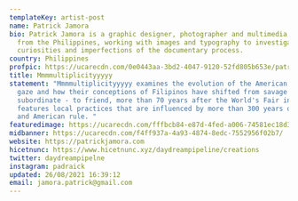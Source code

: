 ```yaml
---
templateKey: artist-post
name: Patrick Jamora
bio: Patrick Jamora is a graphic designer, photographer and multimedia artist
  from the Philippines, working with images and typography to investigate the
  curiosities and imperfections of the documentary process.
country: Philippines
profpic: https://ucarecdn.com/0e0443aa-3bd2-4047-9120-52fd805b653e/patrickj_500c.gif
title: Mmmmultiplicityyyyy
statement: "Mmmmultiplicityyyyy examines the evolution of the American colonial
  gaze and how their conceptions of Filipinos have shifted from savage - to
  subordinate - to friend, more than 70 years after the World's Fair in 1904. It
  features local practices that are influenced by more than 300 years of Spanish
  and American rule. "
featuredimage: https://ucarecdn.com/fffbcb84-e87d-4fed-a006-74581ec18d3f/
midbanner: https://ucarecdn.com/f4ff937a-4a93-4874-8edc-7552956f02b7/
website: https://patrickjamora.com
hicetnunc: https://www.hicetnunc.xyz/daydreampipeline/creations
twitter: daydreampipelne
instagram: padraick
updated: 26/08/2021 16:39:12
email: jamora.patrick@gmail.com
---
```

